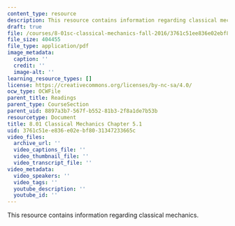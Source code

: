 ```yaml
---
content_type: resource
description: This resource contains information regarding classical mechanics.
draft: true
file: /courses/8-01sc-classical-mechanics-fall-2016/3761c51ee836e02ebf8031347233665c_MIT8_01F16_chapter5.1.pdf
file_size: 404455
file_type: application/pdf
image_metadata:
  caption: ''
  credit: ''
  image-alt: ''
learning_resource_types: []
license: https://creativecommons.org/licenses/by-nc-sa/4.0/
ocw_type: OCWFile
parent_title: Readings
parent_type: CourseSection
parent_uid: 8897a3b7-567f-b552-81b3-2f8a1de7b53b
resourcetype: Document
title: 8.01 Classical Mechanics Chapter 5.1
uid: 3761c51e-e836-e02e-bf80-31347233665c
video_files:
  archive_url: ''
  video_captions_file: ''
  video_thumbnail_file: ''
  video_transcript_file: ''
video_metadata:
  video_speakers: ''
  video_tags: ''
  youtube_description: ''
  youtube_id: ''
---
```

This resource contains information regarding classical mechanics.